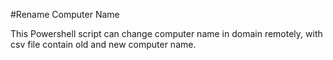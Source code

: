 #Rename Computer Name

This Powershell script can change computer name in domain remotely, with csv file contain old and new computer name.
